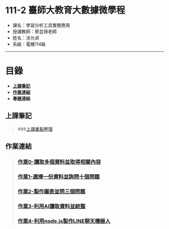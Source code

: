 # 111-2 臺師大教育大數據微學程
- 課名：學習分析工具實務應用
- 授課教師：蔡芸琤老師
- 姓名：涂允貞
- 系級：電機114級
***
# 目錄  

+ [**上課筆記**](https://github.com/yun0414/LAT/blob/main/%E4%B8%8A%E8%AA%B2%E7%AD%86%E8%A8%98.txt)
+ [**作業連結**](https://github.com/yun0414/LAT/blob/main/README.md#%E4%BD%9C%E6%A5%AD%E9%80%A3%E7%B5%90)
+ **專題連結**

## 上課筆記
> ###[上課重點整理](https://github.com/yun0414/LAT/blob/main/%E4%B8%8A%E8%AA%B2%E7%AD%86%E8%A8%98.txt)

## 作業連結
> ### [作業0-讀取多個資料並取得相關內容](https://github.com/yun0414/LAT/blob/main/Hw0/FirstTest_week2.ipynb)
> ### [作業1-選擇一份資料並詢問十個問題](https://github.com/yun0414/LAT/blob/main/Hw1/Hw1.ipynb)
> ### [作業2-製作圖表並問三個問題](https://github.com/yun0414/LAT/blob/main/Hw2/Hw2.ipynb)
> ### [作業3-利用AI讀取資料並統整](https://github.com/yun0414/LAT/blob/main/Hw3/Hw3.ipynb)
> ### [作業4-利用node.js製作LINE聊天機器人](https://github.com/yun0414/LAT/tree/main/Hw4)
